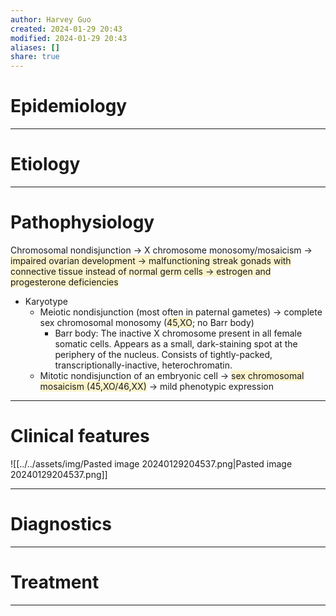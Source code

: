 ```yaml
---
author: Harvey Guo
created: 2024-01-29 20:43
modified: 2024-01-29 20:43
aliases: []
share: true
---
```

# Epidemiology


---
# Etiology


---
# Pathophysiology
 Chromosomal nondisjunction → X chromosome monosomy/mosaicism → <span style="background:rgba(240, 200, 0, 0.2)">impaired ovarian development → malfunctioning streak gonads with connective tissue instead of normal germ cells → estrogen and progesterone deficiencies</span>
- Karyotype
	- Meiotic nondisjunction (most often in paternal gametes) → complete sex chromosomal monosomy (<span style="background:rgba(240, 200, 0, 0.2)">45,XO</span>; no Barr body)
		- Barr body: The inactive X chromosome present in all female somatic cells. Appears as a small, dark-staining spot at the periphery of the nucleus. Consists of tightly-packed, transcriptionally-inactive, heterochromatin.
	- Mitotic nondisjunction of an embryonic cell → <span style="background:rgba(240, 200, 0, 0.2)">sex chromosomal mosaicism (45,XO/46,XX)</span> → mild phenotypic expression

---
# Clinical features
![[../../assets/img/Pasted image 20240129204537.png|Pasted image 20240129204537.png]]

---
# Diagnostics


---
# Treatment


---
